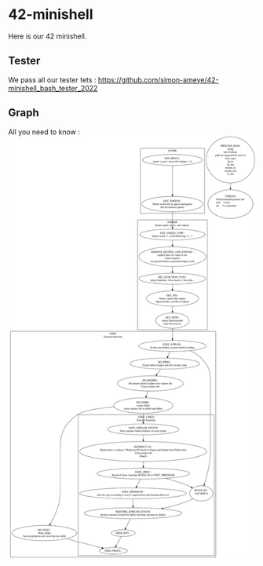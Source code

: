 # 42-minishell

Here is our 42 minishell.

## Tester
We pass all our tester tets :
https://github.com/simon-ameye/42-minishell_bash_tester_2022

## Graph
All you need to know :
<img src="graph.svg">
